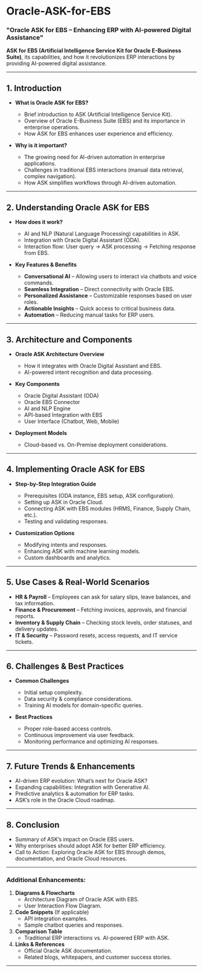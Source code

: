 # Oracle-ASK-for-EBS

### **"Oracle ASK for EBS – Enhancing ERP with AI-powered Digital Assistance"**

**ASK for EBS (Artificial Intelligence Service Kit for Oracle E-Business Suite)**, its capabilities, and how it revolutionizes ERP interactions by providing AI-powered digital assistance. 

---

## **1. Introduction**
   - **What is Oracle ASK for EBS?**  
     - Brief introduction to ASK (Artificial Intelligence Service Kit).
     - Overview of Oracle E-Business Suite (EBS) and its importance in enterprise operations.
     - How ASK for EBS enhances user experience and efficiency.

   - **Why is it important?**  
     - The growing need for AI-driven automation in enterprise applications.
     - Challenges in traditional EBS interactions (manual data retrieval, complex navigation).
     - How ASK simplifies workflows through AI-driven automation.

---

## **2. Understanding Oracle ASK for EBS**
   - **How does it work?**  
     - AI and NLP (Natural Language Processing) capabilities in ASK.
     - Integration with Oracle Digital Assistant (ODA).
     - Interaction flow: User query → ASK processing → Fetching response from EBS.

   - **Key Features & Benefits**  
     - **Conversational AI** – Allowing users to interact via chatbots and voice commands.
     - **Seamless Integration** – Direct connectivity with Oracle EBS.
     - **Personalized Assistance** – Customizable responses based on user roles.
     - **Actionable Insights** – Quick access to critical business data.
     - **Automation** – Reducing manual tasks for ERP users.

---

## **3. Architecture and Components**
   - **Oracle ASK Architecture Overview**  
     - How it integrates with Oracle Digital Assistant and EBS.
     - AI-powered intent recognition and data processing.

   - **Key Components**
     - Oracle Digital Assistant (ODA)
     - Oracle EBS Connector
     - AI and NLP Engine
     - API-based Integration with EBS
     - User Interface (Chatbot, Web, Mobile)

   - **Deployment Models**
     - Cloud-based vs. On-Premise deployment considerations.

---

## **4. Implementing Oracle ASK for EBS**
   - **Step-by-Step Integration Guide**
     - Prerequisites (ODA instance, EBS setup, ASK configuration).
     - Setting up ASK in Oracle Cloud.
     - Connecting ASK with EBS modules (HRMS, Finance, Supply Chain, etc.).
     - Testing and validating responses.

   - **Customization Options**
     - Modifying intents and responses.
     - Enhancing ASK with machine learning models.
     - Custom dashboards and analytics.

---

## **5. Use Cases & Real-World Scenarios**
   - **HR & Payroll** – Employees can ask for salary slips, leave balances, and tax information.
   - **Finance & Procurement** – Fetching invoices, approvals, and financial reports.
   - **Inventory & Supply Chain** – Checking stock levels, order statuses, and delivery updates.
   - **IT & Security** – Password resets, access requests, and IT service tickets.

---

## **6. Challenges & Best Practices**
   - **Common Challenges**
     - Initial setup complexity.
     - Data security & compliance considerations.
     - Training AI models for domain-specific queries.

   - **Best Practices**
     - Proper role-based access controls.
     - Continuous improvement via user feedback.
     - Monitoring performance and optimizing AI responses.

---

## **7. Future Trends & Enhancements**
   - AI-driven ERP evolution: What’s next for Oracle ASK?
   - Expanding capabilities: Integration with Generative AI.
   - Predictive analytics & automation for ERP tasks.
   - ASK’s role in the Oracle Cloud roadmap.

---

## **8. Conclusion**
   - Summary of ASK’s impact on Oracle EBS users.
   - Why enterprises should adopt ASK for better ERP efficiency.
   - Call to Action: Exploring Oracle ASK for EBS through demos, documentation, and Oracle Cloud resources.

---

### **Additional Enhancements:**
1. **Diagrams & Flowcharts**  
   - Architecture Diagram of Oracle ASK with EBS.
   - User Interaction Flow Diagram.
2. **Code Snippets** (If applicable)
   - API integration examples.
   - Sample chatbot queries and responses.
3. **Comparison Table**  
   - Traditional ERP interactions vs. AI-powered ERP with ASK.
4. **Links & References**  
   - Official Oracle ASK documentation.
   - Related blogs, whitepapers, and customer success stories.

---
